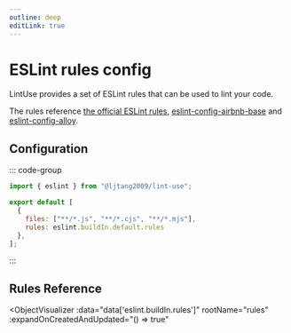 ```yaml
---
outline: deep
editLink: true
---
```


# ESLint rules config

LintUse provides a set of ESLint rules that can be used to lint your code.

The rules reference [the official ESLint rules][eslint-build-in-rules], [eslint-config-airbnb-base] and [eslint-config-alloy].

## Configuration

::: code-group

```js [eslint.config.js]
import { eslint } from "@ljtang2009/lint-use";

export default [
  {
    files: ["**/*.js", "**/*.cjs", "**/*.mjs"],
    rules: eslint.buildIn.default.rules
  },
];
```

:::

<!--@include: ./eslint-reference.md-->

<!--@include: ./eslint-usage.md-->

## Rules Reference

<script setup>
import { data } from '../../scripts/rules.data.js'
</script>
<ObjectVisualizer
  :data="data['eslint.buildIn.rules']"
  rootName="rules"
  :expandOnCreatedAndUpdated="() => true"
></ObjectVisualizer>

[eslint-build-in-rules]: https://eslint.org/docs/latest/rules/
[eslint-config-airbnb-base]: https://www.npmjs.com/package/eslint-config-airbnb-base
[eslint-config-alloy]: https://github.com/AlloyTeam/eslint-config-alloy
